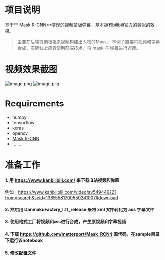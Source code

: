 # 项目说明
基于** Mask R-CNN**实现的视频蒙版弹幕，基本拥有bilibili官方的类似的效果。    
> 主要在后端提前根据原视频构建出人物的Mask， 本例子直接将视频和字幕合成，实际线上应该使用前端技术，将 mask 与 弹幕进行遮蔽。


# 视频效果截图

![image.png](https://upload-images.jianshu.io/upload_images/712028-62dabf5e29933bd8.png?imageMogr2/auto-orient/strip%7CimageView2/2/w/1240)
![image.png](https://upload-images.jianshu.io/upload_images/712028-79da82851c2a5721.png?imageMogr2/auto-orient/strip%7CimageView2/2/w/1240)


# Requirements
- numpy
- tensorflow
- keras
- opencv
- [Mask R-CNN](https://github.com/matterport/Mask_RCNN)
- ... ...

# 准备工作

#### 1. 用 https://www.kanbilibili.com/ 来下载 B站视频和弹幕
例如：https://www.kanbilibili.com/video/av54944922?from=search&seid=13855581700550241007#download

#### 2. 然后用 DanmakuFactory_1.11_release 来将 xml 文件转化为 ass 字幕文件

#### 3. 使用格式工厂将视频和ass进行合成，产生原视频和字幕视频

#### 4. 下载 https://github.com/matterport/Mask_RCNN 源代码，在sample目录下运行该notebook

#### 5. 修改配置文件

